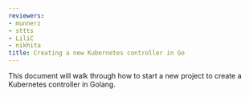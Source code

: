 ```yaml
---
reviewers:
- munnerz
- sttts
- LiliC
- nikhita
title: Creating a new Kubernetes controller in Go
---
```


This document will walk through how to start a new project to create a
Kubernetes controller in Golang.
